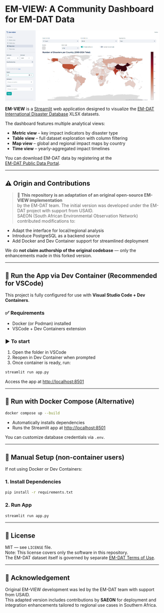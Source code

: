 
# EM-VIEW: A Community Dashboard for EM-DAT Data

![Preview](images/emview_preview.png)

**EM-VIEW** is a [Streamlit](https://streamlit.io/) web application designed to visualize
the [EM-DAT International Disaster Database](https://www.emdat.be/) XLSX datasets.

The dashboard features multiple analytical views:

- **Metric view** – key impact indicators by disaster type
- **Table view** – full dataset exploration with column filtering
- **Map view** – global and regional impact maps by country
- **Time view** – yearly-aggregated impact timelines

You can download EM-DAT data by registering at the  
[EM-DAT Public Data Portal](https://public.emdat.be/).

---

## ⚠️ Origin and Contributions

> 🧾 **This repository is an adaptation of an original open-source EM-VIEW implementation**  
by the EM-DAT team. The initial version was developed under the EM-DAT project with support from USAID.  
SAEON (South African Environmental Observation Network) contributed modifications to:

- Adapt the interface for local/regional analysis
- Introduce PostgreSQL as a backend source
- Add Docker and Dev Container support for streamlined deployment

We do **not claim authorship of the original codebase** — only the enhancements made in this forked version.

---

## 🚀 Run the App via Dev Container (Recommended for VSCode)

This project is fully configured for use with **Visual Studio Code + Dev Containers**.

### ✅ Requirements

- Docker (or Podman) installed
- VSCode + Dev Containers extension

### ▶️ To start

1. Open the folder in VSCode
2. Reopen in Dev Container when prompted
3. Once container is ready, run:

```bash
streamlit run app.py
```

Access the app at [http://localhost:8501](http://localhost:8501)

---

## 🐳 Run with Docker Compose (Alternative)

```bash
docker compose up --build
```

- Automatically installs dependencies
- Runs the Streamlit app at [http://localhost:8501](http://localhost:8501)

You can customize database credentials via `.env`.

---

## 🔧 Manual Setup (non-container users)

If not using Docker or Dev Containers:

### 1. Install Dependencies

```bash
pip install -r requirements.txt
```

### 2. Run App

```bash
streamlit run app.py
```

---

## 📄 License

MIT — see `LICENSE` file.  
Note: This license covers only the software in this repository.  
The EM-DAT dataset itself is governed by separate [EM-DAT Terms of Use](https://doc.emdat.be/docs/legal/).

---

## 🙏 Acknowledgement

Original EM-VIEW development was led by the EM-DAT team with support from USAID.  
This adapted version includes contributions by **SAEON** for deployment and integration enhancements tailored to regional use cases in Southern Africa.
